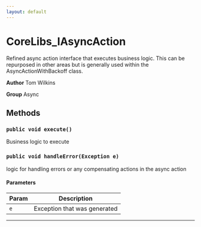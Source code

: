 ```yaml
---
layout: default
---
```

# CoreLibs_IAsyncAction

Refined async action interface that executes business logic. This can be repurposed in other areas
but is generally used within the AsyncActionWithBackoff class.


**Author** Tom Wilkins


**Group** Async

## Methods
### `public void execute()`

Business logic to execute

### `public void handleError(Exception e)`

logic for handling errors or any compensating actions in the async action

#### Parameters

|Param|Description|
|---|---|
|`e`|Exception that was generated|

---

